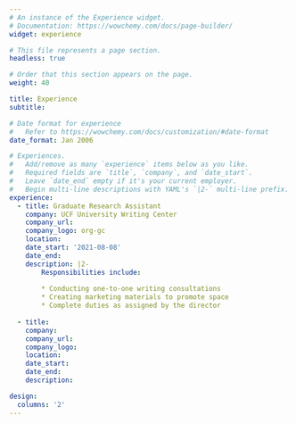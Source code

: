 ```yaml
---
# An instance of the Experience widget.
# Documentation: https://wowchemy.com/docs/page-builder/
widget: experience

# This file represents a page section.
headless: true

# Order that this section appears on the page.
weight: 40

title: Experience
subtitle:

# Date format for experience
#   Refer to https://wowchemy.com/docs/customization/#date-format
date_format: Jan 2006

# Experiences.
#   Add/remove as many `experience` items below as you like.
#   Required fields are `title`, `company`, and `date_start`.
#   Leave `date_end` empty if it's your current employer.
#   Begin multi-line descriptions with YAML's `|2-` multi-line prefix.
experience:
  - title: Graduate Research Assistant
    company: UCF University Writing Center
    company_url: 
    company_logo: org-gc
    location:
    date_start: '2021-08-08'
    date_end: 
    description: |2-
        Responsibilities include:
        
        * Conducting one-to-one writing consultations 
        * Creating marketing materials to promote space
        * Complete duties as assigned by the director
        
  - title: 
    company: 
    company_url: 
    company_logo: 
    location: 
    date_start: 
    date_end: 
    description: 

design:
  columns: '2'
---
```

